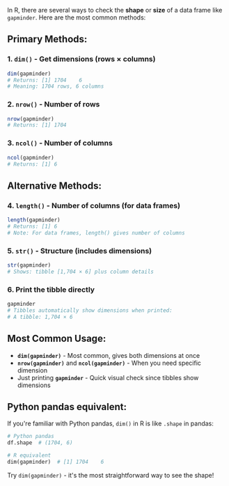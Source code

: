 In R, there are several ways to check the **shape** or **size** of a data frame like `gapminder`. Here are the most common methods:

## Primary Methods:

### 1. `dim()` - Get dimensions (rows × columns)
```r
dim(gapminder)
# Returns: [1] 1704    6
# Meaning: 1704 rows, 6 columns
```

### 2. `nrow()` - Number of rows
```r
nrow(gapminder)
# Returns: [1] 1704
```

### 3. `ncol()` - Number of columns
```r
ncol(gapminder)
# Returns: [1] 6
```

## Alternative Methods:

### 4. `length()` - Number of columns (for data frames)
```r
length(gapminder)
# Returns: [1] 6
# Note: For data frames, length() gives number of columns
```

### 5. `str()` - Structure (includes dimensions)
```r
str(gapminder)
# Shows: tibble [1,704 × 6] plus column details
```

### 6. Print the tibble directly
```r
gapminder
# Tibbles automatically show dimensions when printed:
# A tibble: 1,704 × 6
```

## Most Common Usage:

- **`dim(gapminder)`** - Most common, gives both dimensions at once
- **`nrow(gapminder)`** and **`ncol(gapminder)`** - When you need specific dimension
- Just printing **`gapminder`** - Quick visual check since tibbles show dimensions

## Python pandas equivalent:
If you're familiar with Python pandas, `dim()` in R is like `.shape` in pandas:
```python
# Python pandas
df.shape  # (1704, 6)

# R equivalent  
dim(gapminder)  # [1] 1704    6
```

Try `dim(gapminder)` - it's the most straightforward way to see the shape!